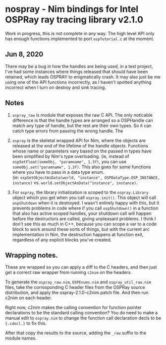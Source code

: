 # nospray - Nim bindings for Intel OSPRay ray tracing library v2.1.0

Work in progress, this is not complete in any way.  The high level API
only has enough functions implemented to port `ospTutorial.c` at the 
moment.

## Jun 8, 2020
There may be a bug in how the handles are being used, in a test
project, I've had some instances where things released that 
should have been retained, which leads OSPRAY to enigmatically
crash.  It may also just be me using one of the API functions
incorrectly, as I haven't spotted anything incorrect when I 
turn on destroy and sink tracing.

## Notes
1) `ospray_raw` is module that exposes the raw C API.  The only noticable difference 
   is that the handle types are arranged so a OSPHandle can match any type
   of handle, but the rest are their own types.  So it can catch type errors
   from passing the wrong handle.  The

2) `ospray` is the skeletal wrapped API for Nim, where the objects
   are released at the end of the lifetime of the handle objects.
   Functions whose name or parameters vary based on the passed in types
   have been simplified by Nim's type overloading. (ie, instead of 
   `ospSetFloat(someObj, "paramname", 1.3f)`, you can use 
   `someObj.set("paramname", 1.3f)`.  This also goes for some functions
   where you have to pass in a data type enum.  
   (ie: `ospSetObjectAsData(world, "instance", OSPDataType.OSP_INSTANCE, instance)`
    vs. `world.setObjectAsData("instance", instance)`.

3) For `ospray`, the library initialization is scoped to the `ospray.Library`
   object which you get when you call `ospray.init()`. This object will call 
   `ospShutdown` when it is destroyed. I wasn't 
   entirely happy with this, but it prevents problems in code where 
   if you call `ospShutdown()` in a function that also has active scoped
   handles, your shutdown call will happen before the destructors are called,
   giving unpleasant problems.  I think I don't see this as much in C++, because
   you can scope a var to a code block to work around these sorts of things, 
   but with the current arc implementation in Nim, the destruction happens
   at function exit, regardless of any explicit blocks you've created.
  
## Wrapping notes.

These are wrapped so you can apply a diff to the C headers, and then just
get a correct raw wrapper from running `c2nim` on the headers. 

To generate the `ospray_raw.nim`, `OSPEnums.nim` and `ospray_util_raw.nim` files, 
take the corrosponding C header files from the OSPRay source distribution, 
and apply the ospray-2.1.0-c2nim.patch file.  And then run c2nim on each 
header.

Right now, c2nim makes the calling convention for function pointer
declarations to be the standard calling convention? You do need to make a manual 
edit to `ospray.nim` to change the function call declaration decls to be 
`{.cdecl.}` to fix this.

After that copy the results to the source, adding the `_raw` suffix to the 
module names. 
